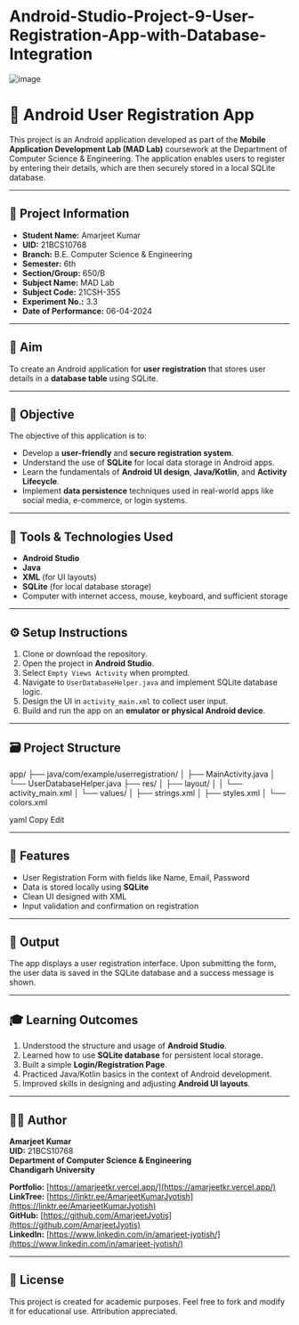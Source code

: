 # Android-Studio-Project-9-User-Registration-App-with-Database-Integration

![image](https://github.com/user-attachments/assets/27915316-1f79-4ac9-bb60-335610f896de)


# 📱 Android User Registration App

This project is an Android application developed as part of the **Mobile Application Development Lab (MAD Lab)** coursework at the Department of Computer Science & Engineering. The application enables users to register by entering their details, which are then securely stored in a local SQLite database.

---

## 📌 Project Information

- **Student Name:** Amarjeet Kumar  
- **UID:** 21BCS10768  
- **Branch:** B.E. Computer Science & Engineering  
- **Semester:** 6th  
- **Section/Group:** 650/B  
- **Subject Name:** MAD Lab  
- **Subject Code:** 21CSH-355  
- **Experiment No.:** 3.3  
- **Date of Performance:** 06-04-2024  

---

## 🎯 Aim

To create an Android application for **user registration** that stores user details in a **database table** using SQLite.

---

## 🎯 Objective

The objective of this application is to:
- Develop a **user-friendly** and **secure registration system**.
- Understand the use of **SQLite** for local data storage in Android apps.
- Learn the fundamentals of **Android UI design**, **Java/Kotlin**, and **Activity Lifecycle**.
- Implement **data persistence** techniques used in real-world apps like social media, e-commerce, or login systems.

---

## 🧰 Tools & Technologies Used

- **Android Studio**
- **Java**
- **XML** (for UI layouts)
- **SQLite** (for local database storage)
- Computer with internet access, mouse, keyboard, and sufficient storage

---

## ⚙️ Setup Instructions

1. Clone or download the repository.
2. Open the project in **Android Studio**.
3. Select `Empty Views Activity` when prompted.
4. Navigate to `UserDatabaseHelper.java` and implement SQLite database logic.
5. Design the UI in `activity_main.xml` to collect user input.
6. Build and run the app on an **emulator or physical Android device**.

---

## 🗃️ Project Structure

app/
├── java/com/example/userregistration/
│ ├── MainActivity.java
│ └── UserDatabaseHelper.java
├── res/
│ ├── layout/
│ │ └── activity_main.xml
│ └── values/
│ ├── strings.xml
│ ├── styles.xml
│ └── colors.xml

yaml
Copy
Edit

---

## 🚀 Features

- User Registration Form with fields like Name, Email, Password
- Data is stored locally using **SQLite**
- Clean UI designed with XML
- Input validation and confirmation on registration

---

## 📸 Output

The app displays a user registration interface. Upon submitting the form, the user data is saved in the SQLite database and a success message is shown.

---

## 🎓 Learning Outcomes

1. Understood the structure and usage of **Android Studio**.
2. Learned how to use **SQLite database** for persistent local storage.
3. Built a simple **Login/Registration Page**.
4. Practiced Java/Kotlin basics in the context of Android development.
5. Improved skills in designing and adjusting **Android UI layouts**.

---

## 🧑‍💻 Author

**Amarjeet Kumar**  
**UID:** 21BCS10768  
**Department of Computer Science & Engineering**  
**Chandigarh University**

**Portfolio:** [https://amarjeetkr.vercel.app/](https://amarjeetkr.vercel.app/)  
**LinkTree:** [https://linktr.ee/AmarjeetKumarJyotish](https://linktr.ee/AmarjeetKumarJyotish)  
**GitHub:** [https://github.com/AmarjeetJyotis](https://github.com/AmarjeetJyotis)  
**LinkedIn:** [https://www.linkedin.com/in/amarjeet-jyotish/](https://www.linkedin.com/in/amarjeet-jyotish/)

---

## 📜 License

This project is created for academic purposes. Feel free to fork and modify it for educational use. Attribution appreciated.

